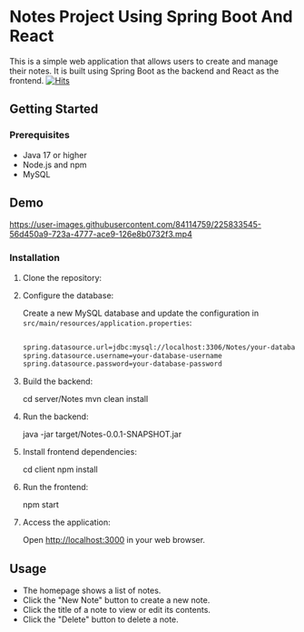Notes Project Using Spring Boot And React
===============================

This is a simple web application that allows users to create and manage their notes. It is built using Spring Boot as the backend and React as the frontend.
<a href="https://hits.sh/github.com/vivekkakadiya/Notes-using-Spring-Boot"><img alt="Hits" src="https://hits.sh/github.com/vivekkakadiya/Notes-using-Spring-Boot.svg?label=Viewer%20Count&color=355C7D&labelColor=4083e9"/></a>

Getting Started
---------------

### Prerequisites

-   Java 17 or higher
-   Node.js and npm
-   MySQL

## Demo

https://user-images.githubusercontent.com/84114759/225833545-56d450a9-723a-4777-ace9-126e8b0732f3.mp4




### Installation

1.  Clone the repository:

2.  Configure the database:

    Create a new MySQL database and update the configuration in `src/main/resources/application.properties`:

    ```bash

    spring.datasource.url=jdbc:mysql://localhost:3306/Notes/your-database-name
    spring.datasource.username=your-database-username
    spring.datasource.password=your-database-password
    ```

3.  Build the backend:

    cd server/Notes
    mvn clean install

4.  Run the backend:

    java -jar target/Notes-0.0.1-SNAPSHOT.jar
 

5.  Install frontend dependencies:

    cd client
    npm install

6.  Run the frontend:

    npm start

7.  Access the application:

    Open [http://localhost:3000](http://localhost:3000/) in your web browser.

Usage
-----

-   The homepage shows a list of notes.
-   Click the "New Note" button to create a new note.
-   Click the title of a note to view or edit its contents.
-   Click the "Delete" button to delete a note.

